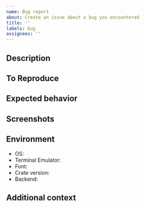 ```yaml
---
name: Bug report
about: Create an issue about a bug you encountered
title: ''
labels: bug
assignees: ''
---
```


<!--
Hi there, sorry `ratatui` is not working as expected.
Please fill this bug report conscientiously.
A detailed and complete issue is more likely to be processed quickly.
-->

## Description
<!--
A clear and concise description of what the bug is.
-->


## To Reproduce
<!--
Try to reduce the issue to a simple code sample exhibiting the problem.
Ideally, fork the project and add a test or an example.
-->


## Expected behavior
<!--
A clear and concise description of what you expected to happen.
-->


## Screenshots
<!--
If applicable, add screenshots, gifs or videos to help explain your problem.
-->


## Environment
<!--
Add a description of the systems where you are observing the issue. For example:
- OS: Linux
- Terminal Emulator: xterm
- Font: Inconsolata (Patched)
- Crate version: 0.7
- Backend: termion
-->

- OS:
- Terminal Emulator:
- Font:
- Crate version:
- Backend:

## Additional context
<!--
Add any other context about the problem here.
If you already looked into the issue, include all the leads you have explored.
-->
